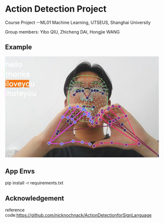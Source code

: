 # Action Detection Project

Course Project  --ML01 Machine Learning, UTSEUS, Shanghai University

Group members: Yibo QIU, Zhicheng DAI, Hongjie WANG

## Example
![iloveyou](https://github.com/AlexandreQ27/ActionDetectionDemo/blob/main/example/iloveyou.png)

## App Envs
pip install -r requirements.txt

## Acknowledgement
reference code:https://github.com/nicknochnack/ActionDetectionforSignLanguage
